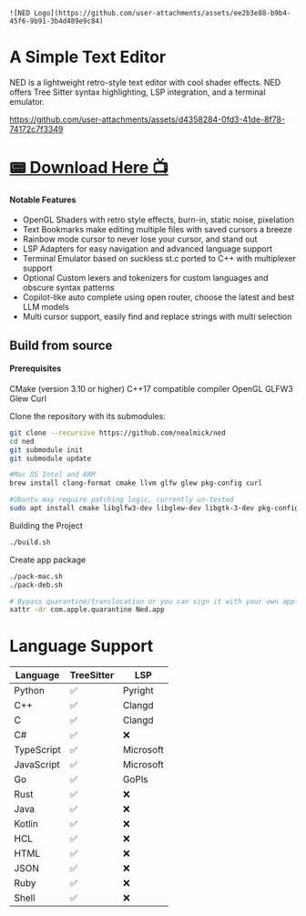 	![NED Logo](https://github.com/user-attachments/assets/ee2b3e88-b9b4-45f6-9b91-3b4d489e9c84)
# A Simple Text Editor
NED is a lightweight retro-style text editor with cool shader effects. NED offers Tree Sitter syntax highlighting, LSP integration, and a terminal emulator.

https://github.com/user-attachments/assets/d4358284-0fd3-41de-8f78-74172c7f3349
# [📟 Download Here 📺](https://github.com/nealmick/ned/releases)
#### Notable Features
- OpenGL Shaders with retro style effects, burn-in, static noise, pixelation
- Text Bookmarks make editing multiple files with saved cursors a breeze
- Rainbow mode cursor to never lose your cursor, and stand out
- LSP Adapters for easy navigation and advanced language support
- Terminal Emulator based on suckless st.c ported to C++ with multiplexer support
- Optional Custom lexers and tokenizers for custom languages and obscure syntax patterns
- Copilot-like auto complete using open router, choose the latest and best LLM models
- Multi cursor support, easily find and replace strings with multi selection



## Build from source
#### Prerequisites
CMake (version 3.10 or higher)
C++17 compatible compiler
OpenGL
GLFW3
Glew
Curl	

Clone the repository with its submodules:
```sh
git clone --recursive https://github.com/nealmick/ned
cd ned
git submodule init
git submodule update

#Mac OS Intel and ARM
brew install clang-format cmake llvm glfw glew pkg-config curl

#Ubuntu may require patching logic, currently un-tested
sudo apt install cmake libglfw3-dev libglew-dev libgtk-3-dev pkg-config build-essential libcurl4-openssl-dev clang-format mesa-utils

```

Building the Project
```sh
./build.sh

```

Create app package
```sh
./pack-mac.sh
./pack-deb.sh

# Bypass quarantine/translocation or you can sign it with your own apple dev acc
xattr -dr com.apple.quarantine Ned.app

```

# Language Support

| Language | TreeSitter | LSP      |
|----------|------------|----------|
| Python   | ✅         | Pyright  |
| C++      | ✅         | Clangd   |
| C        | ✅         | Clangd   |
| C#       | ✅         | ❌       |
| TypeScript | ✅         | Microsoft      |
| JavaScript| ✅         | Microsoft       |
| Go       | ✅         | GoPls       |
| Rust     | ✅         | ❌       |
| Java     | ✅         | ❌       |
| Kotlin   | ✅         | ❌       |
| HCL      | ✅         | ❌       |
| HTML     | ✅         | ❌       |
| JSON     | ✅         | ❌       |
| Ruby     | ✅         | ❌       |
| Shell    | ✅         | ❌       |